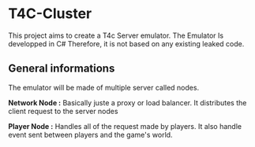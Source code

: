 # T4C-Cluster

This project aims to create a T4c Server emulator.
The Emulator Is developped in C# Therefore, it is not based on any existing leaked code.



## General informations

The emulator will be made of multiple server called nodes.

**Network Node :**
Basically juste a proxy or load balancer. It distributes the client request to the server nodes



**Player Node :**
Handles all of the request made by players.
It also handle event sent between players and the game's world.



